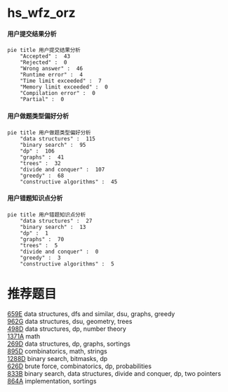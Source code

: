 # hs_wfz_orz

<!-- tabs:start -->



#### **用户提交结果分析**

```mermaid
pie title 用户提交结果分析
    "Accepted" :  43
    "Rejected" :  0
    "Wrong answer" :  46
    "Runtime error" :  4
    "Time limit exceeded" :  7
    "Memory limit exceeded" :  0
    "Compilation error" :  0
    "Partial" :  0
```

#### **用户做题类型偏好分析**

```mermaid
pie title 用户做题类型偏好分析
    "data structures" :  115
    "binary search" :  95
    "dp" :  106
    "graphs" :  41
    "trees" :  32
    "divide and conquer" :  107
    "greedy" :  68
    "constructive algorithms" :  45
```
#### **用户错题知识点分析**

```mermaid
pie title 用户错题知识点分析
    "data structures" :  27
    "binary search" :  13
    "dp" :  1
    "graphs" :  70
    "trees" :  5
    "divide and conquer" :  0
    "greedy" :  3
    "constructive algorithms" :  5
```



<!-- tabs:end -->
# 推荐题目
[659E](https://codeforces.com/contest/659/problem/E)		data structures,
                        dfs and similar,
                        dsu,
                        graphs,
                        greedy		  
[962G](https://codeforces.com/contest/962/problem/G)		data structures,
                        dsu,
                        geometry,
                        trees		  
[498D](https://codeforces.com/contest/498/problem/D)		data structures,
                        dp,
                        number theory		  
[1371A](https://codeforces.com/contest/1371/problem/A)		math		  
[269D](https://codeforces.com/contest/269/problem/D)		data structures,
                        dp,
                        graphs,
                        sortings		  
[895D](https://codeforces.com/contest/895/problem/D)		combinatorics,
                        math,
                        strings		  
[1288D](https://codeforces.com/contest/1288/problem/D)		binary search,
                        bitmasks,
                        dp		  
[626D](https://codeforces.com/contest/626/problem/D)		brute force,
                        combinatorics,
                        dp,
                        probabilities		  
[833B](https://codeforces.com/contest/833/problem/B)		binary search,
                        data structures,
                        divide and conquer,
                        dp,
                        two pointers		  
[864A](https://codeforces.com/contest/864/problem/A)		implementation,
                        sortings		  
